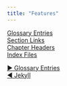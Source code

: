 ```yaml
---
title: "Features"
---
```



  <dt><a href="glossary-entries.html">Glossary Entries</a></dt>
  <dd></dd>

  <dt><a href="section-links.html">Section Links</a></dt>
  <dd></dd>

  <dt><a href="chapter-headers.html">Chapter Headers</a></dt>
  <dd></dd>

  <dt><a href="index-files.html">Index Files</a></dt>
  <dd></dd>


[&#9654; Glossary Entries](glossary-entries.html)<br/>[&#9664; Jekyll](jekyll.html)

